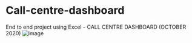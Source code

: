 # Call-centre-dashboard
End to end  project using  Excel - CALL  CENTRE  DASHBOARD (OCTOBER 2020)
![image](https://user-images.githubusercontent.com/56026296/226416896-b1f2c175-52f9-4623-a81d-ff6df9b8f4da.png)
